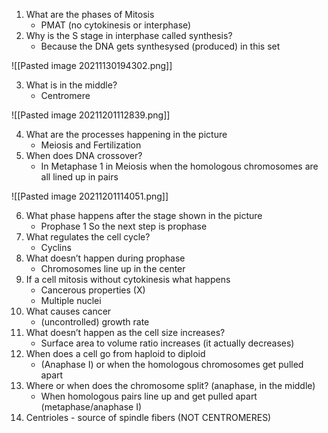 1. What are the phases of Mitosis
	- PMAT (no cytokinesis or interphase)
2. Why is the S stage in interphase called synthesis?
	- Because the DNA gets synthesysed (produced) in this set

![[Pasted image 20211130194302.png]]

3. What is in the middle?
	- Centromere

![[Pasted image 20211201112839.png]]

4. What are the processes happening in the picture
	- Meiosis and Fertilization
5. When does DNA crossover?
	- In Metaphase 1 in Meiosis when the homologous chromosomes are all lined up in pairs

![[Pasted image 20211201114051.png]]

6. What phase happens after the stage shown in the picture
	- Prophase 1
So the next step is prophase
7. What regulates the cell cycle?
	- Cyclins
8. What doesn’t happen during prophase
	- Chromosomes line up in the center
9. If a cell mitosis without cytokinesis what happens
	- Cancerous properties (X)
	- Multiple nuclei
10. What causes cancer
	- (uncontrolled) growth rate
11. What doesn’t happen as the cell size increases?
	- Surface area to volume ratio increases (it actually decreases)
12. When does a cell go from haploid to diploid
	- (Anaphase I) or when the homologous chromosomes get pulled apart
13. Where or when does the chromosome split? (anaphase, in the middle)
	- When homologous pairs line up and get pulled apart (metaphase/anaphase I)
14. Centrioles - source of spindle fibers (NOT CENTROMERES)